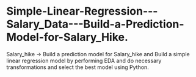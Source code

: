 # Simple-Linear-Regression---Salary_Data---Build-a-Prediction-Model-for-Salary_Hike.
Salary_hike -> Build a prediction model for Salary_hike  and  Build a simple linear regression model by performing EDA and do necessary transformations and select the best model using Python.
